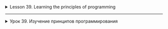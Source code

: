 <details>
<summary> Lesson 39. Learning the principles of programming </summary>

# Lesson 39. Learning the principles of programming

## Introduction to programming principles

### Lesson Overview

This lesson is dedicated to learning the basic programming principles that every developer needs to write
clean, efficient, and maintainable code. We will cover both fundamental concepts such as variables, loops, and
functions, as well as more advanced topics, including the principles of SOLID, DRY, and KISS. The lesson is structured in such a way as to give
students a comprehensive understanding of how these principles are applied in real software development.

### Why study the principles of programming?

The principles of programming form the basis for creating high-quality software. Knowing these principles
allows developers to write code that is easy to scale, test, and maintain. This not only
improves the quality of the product, but also facilitates teamwork, as the code becomes more understandable and
standardized. Ultimately, proficiency in these principles leads to a reduction in time and costs for project development and
support.

## Goals and objectives of the lesson

The main purpose of the lesson is to familiarize students with the key principles of programming and to understand their importance for
the development of high-quality software. By the end of the lesson, you will be able to:

- Understand and explain the basic principles of programming.
- Apply these principles when writing code.
- Analyze existing code from the point of view of applying programming principles.
- Improve the quality of the code by refactoring, taking into account the principles studied.

The lesson involves not only theoretical study of the material, but also practical work with the code, which will consolidate
the acquired knowledge and skills.

## Basics of programming

### What is programming?

Programming is the process of creating programs and applications using programming languages, which includes
writing, testing, debugging, and maintaining code. Basic concepts in programming include algorithms,
data structures, design patterns, and development principles.

### Programming languages and their role

Programming languages are tools for software development. Different languages are designed for
solutions to specific tasks: for example, JavaScript is traditionally used for web development, Python is used for scientific
research and web application development, Java and C# are often used in corporate applications and for
mobile application development. The choice of programming language depends on the requirements of the project, the ecosystem and the preferences
of the developer.

### Program structure

The main elements of the program structure include variables, data types, control structures, as well as functions and methods.

- **Variables and data types**
    - Variables are used to store data. Data types determine what kind of data can be stored in
      a variable (for example, integers, real numbers, strings).

- **Control structures: conditional operators, loops**
    - Control structures allow you to change the flow of program execution using conditions (if-else) and loops (for,
      while), which makes the code flexible and adaptable to various situations.

- **Functions and methods**
    - Functions and methods organize code into logical blocks designed to perform specific tasks. They can
      accept parameters and return results, which facilitates code reuse and simplifies support
      programs.

These elements are the foundation for building programs and are present in one form or another in most
programming languages. Understanding their role and applying them correctly is the key to creating efficient and easily
maintained code.

## Programming Principles

### Clean code

#### What is "clean code"?

Clean code is code that is easy to read, understand, and modify. It is characterized by simplicity, clarity and
conciseness. Clean code not only facilitates the support and development of a software product, but also reduces the likelihood
of errors. It should be written as if the developer expected the next person working with his code to be
ignorant of it in detail and in a hurry.

#### Rules for writing clean code

1. **Naming**

- Use clear and descriptive names of variables, functions, and classes. The name should reflect why it exists
  a variable or what a function does.

2. **Methods**

- Methods should be small and perform only one task. This makes them easier to understand, test, and
  reuse.

3. **Comments**

- Comments should be used wisely. Good code is self-documenting in most cases. Use
  comments to explain "why" the decision was made, not "what" the code does.

4. **Formatting**

- Follow the same coding style throughout the project. This applies to indents, brackets, spaces, and so on. Uniformity
  makes it easier to read the code.

5. **Error handling**

- Error handling is an important part of clean code. Errors must be handled explicitly and gracefully so as not to
  complicate the basic logic.

6. **DRY (Don’t Repeat Yourself)**

- Avoid duplicating the code. Repetitive code complicates changes and increases the likelihood of errors.

7. **YAGNI (You Ain’t Gonna Need It)**

- Do not add functionality simply because it may be needed in the future. This leads to the complication of the code without
  the immediate need.

8. **The principle of sole responsibility**

- Each module or class should have one reason to change. This makes it easier to understand, test, and support
  the code.

The principles of writing clean code are the basis for professional software development. They
contribute to the creation of a high-quality product, simplify the maintenance and development of the system and increase the efficiency of
the team.

## SOLID principles

SOLID is an acronym representing the five basic principles of object-oriented programming and design
that help developers create systems that are easy to maintain and extend.

### Single Responsibility (The principle of sole responsibility)

Each class should have only one reason to change. This principle states that a class should only deal
with one task or functionality. If a class is responsible for performing multiple tasks, changing it due to requirements
for one of the tasks may affect dependent functionality.

![img.png](images%2Fimg.png)

<details style="margin-left: 20px;">
<summary>Task 1:</summary>

Create a `Report` class that has two responsibilities: generating and printing a report. Then divide it up so that
each class has only one responsibility.
</details>

### Open/Closed (The principle of openness/closeness)

Software entities (classes, modules, functions, etc.) should be open for expansion, but closed for modification.
This means that you can add new functionality without changing existing code, which reduces the risk of introducing errors
into an already running system.

![img_1.png](images%2Fimg_1.png)

<details style="margin-left: 20px;">
<summary>Task 2:</summary>

Create a `Shape` interface with the `area()` method. Use this interface to create the `Circle` and `Rectangle` classes.
After that, implement a function that takes an array of objects of type `Shape` and calculates the total area.
</details>

### Liskov Substitution (Barbara Liskov Substitution Principle)

Objects in the program can be replaced by their heirs without changing the correctness of the program execution. This principle
emphasizes the importance of making subclasses interchangeable with their base classes without disrupting the program.

![img_2.png](images%2Fimg_2.png)

<details style="margin-left: 20px;">
<summary>Task 3:</summary>

Create a `Bird` class with the `fly()` method, then implement the `Penguin` and `Eagle` subclasses. Both should inherit `Bird`,
but only `Eagle` can fly.
</details>

### Interface Segregation (The principle of interface separation)

Clients should not depend on interfaces that they do not use. It is necessary to divide large interfaces into more
small and specific, so that the classes implementing these interfaces do not have unnecessary code that they do not need.

![img_3.png](images%2Fimg_3.png)

<details style="margin-left: 20px;">
<summary>Task 4:</summary>

Create a `Machine` interface with the `print()`, `fax()` and `scan()` methods. Implement the `Printer` and `Photocopier` classes,
which implement only the necessary methods.
</details>

### Dependency Inversion (The principle of dependency inversion)

High-level modules should not depend on low-level modules. Both types of modules should depend on abstractions.
In addition, abstractions should not depend on details. The details should depend on the abstractions. This principle is aimed at
reducing dependencies between code modules, which makes it easier to test and maintain them.

![img_4.png](images%2Fimg_4.png)

<details style="margin-left: 20px;">
<summary>Task 5:</summary>

Create a `Database` interface with the `read()` and `write()` methods. Use this interface to create
the `MySQLDatabase` and `MongoDatabase` classes.
</details>

The application of SOLID principles in development helps to create more flexible, user-friendly systems for support and expansion, which
It is important when working on complex projects and in large teams.

<details style="margin-left: 20px;">
<summary>The code does not comply with the principles of SOLID:</summary>

```java
import java.util.List;

public class Car {
    private String model;
    private String brand;
    private int year;
    private boolean engineOn;

    public Car(String model, String brand, int year) {
        this.model = model;
        this.brand = brand;
        this.year = year;
        this.engineOn = false;
    }

    public void startEngine() {
        engineOn = true;
        System.out.println("Engine is started.");
    }

    public void stopEngine() {
        engineOn = false;
        System.out.println("Engine is stopped.");
    }

    // This method does too much. He changes the state and deals with the output.
    public void showCarDetails() {
        System.out.println("Brand: " + brand + ", Model: " + model + ", Year: " + year);
        if (engineOn) {
            System.out.println("Engine is on");
        } else {
            System.out.println("Engine is off");
        }
    }

    // Method for adding a car to the database (violates SRP and DIP)
public void saveCarToDatabase(List<Car> database) {
        database.add(this);
        System.out.println("Car saved to database.");
    }
}

```

There are several problems in this code:

1. **Single Responsibility Principle (SRP)**: The `Car` class has more than one responsibility. It manages
   the car's data and
   saves it to a database.

2. **Open/Closed Principle (OCP)**: If you need to change the way data is saved, the `Car` class will be required
   modify it.

3. **Liskov Substitution Principle (LSP)**: In this simple example, LSP is not very applicable, but one can imagine that if
   we
   we are expanding this class, problems may arise.

4. **Interface Segregation Principle (ISP)**: The `Car` class has a `saveCarToDatabase()` method, which is not related to
   the primary
   responsibility of the class.

5. **Dependency Inversion Principle (DIP)**: The `Car` class depends on a specific list, which makes it dependent on
   a low-level detail.

</details>

<details style="margin-left: 20px;">
<summary>Code conforming to the principles of SOLID:</summary>

1. **Single Responsibility Principle (SRP)**: Let's separate the responsibilities, allocate the `saveCarToDatabase()` method into a separate
   interface and class.

2. **Open/Closed Principle (OCP)**: Using the interface to save data will allow us to expand
   functionality without changing existing code.

3. **Liskov Substitution Principle (LSP)**: There is nothing to change here yet, but we will keep the principle in mind when expanding
   functionality.

4. **Interface Segregation Principle (ISP)**: We will create an interface only for saving data, so as not to violate
   the main functions of the Car class.

5. **Dependency Inversion Principle (DIP)**: The `Car` class will depend on the abstraction, not on a specific class.

```java
import java.util.List;

// Interface for saving a car
interface CarSaver {
    void save(Car car);
}
```

```java
// Implementation of the CarSaver class DatabaseCarSaver implements CarSaver interface {
private List<Car> database;

    public DatabaseCarSaver(List<Car> database) {
        this.database = database;
    }

    public void save(Car car) {
        database.add(car);
        System.out.println("Car saved to database.");
    }
}

// The Car class now follows the principles of the SOLID
public class Car {
private String model;
private String brand;
private int year;
private boolean engineOn;

    public Car(String model, String brand, int year) {
        this.model = model;
        this.brand = brand;
        this.year = year;
        this.engineOn = false;
    }

    // Methods related only to the car
    public void startEngine() {
        engineOn = true;
        System.out.println("Engine is started.");
    }

    public void stopEngine() {
        engineOn = false;
        System.out.println("Engine is stopped.");
    }

    public void showCarDetails() {
        System.out.println("Brand: " + brand + ", Model: " + model + ", Year: " + year);
        if (engineOn) {
            System.out.println("Engine is on");
        } else {
            System.out.println("Engine is off");
        }
    }
}
```

```java
// Using
public static void main(String[] args) {
    List<Car> carDatabase = new ArrayList<>();
    CarSaver carSaver = new DatabaseCarSaver(carDatabase);

    Car myCar = new Car("Model S", "Tesla", 2020);
    myCar.startEngine();
    myCar.showCarDetails();

    // Saving the car to the database
    carSaver.save(myCar);
}
```

</details>

### KISS (Keep It Simple, Stupid) - Make it easier

The KISS principle stands for simplicity in design and implementation. He argues that systems work better when they remain
simple and uncomplicated. Complexity should be avoided and try to solve problems as straightforwardly and clearly as possible. This
does not mean that you need to sacrifice functionality for simplicity, but when choosing between two solutions, you should give
preference to the one that is easier to understand and implement. Using KISS helps to avoid unnecessary complexity, which
can lead to errors and make it difficult to maintain and expand the system.

Both of these principles are aimed at improving the quality of the code and simplifying the development process. By using DRY, developers
avoid repetition, which makes the code cleaner and easier to maintain. Following KISS, they try to make decisions as
simple as possible, which reduces the risk of introducing errors and makes it easier for both current and future
developers to understand the system.

<details style="margin-left: 20px;">
<summary>Example of using KISS</summary>

<details style="margin-left: 20px;">
<summary>The code does not comply with the principles of KISS:</summary>


Let's look at an example of code that is unnecessarily complicated, violating the KISS principle (Keep It Simple, Stupid — Make
it easier). This example illustrates how you can complicate the solution of a simple problem — for example, checking whether a number
is prime.

```java
public class ComplexPrimeCheck {

    public boolean isPrime(int number) {
        if (number < 2) return false;
        if (number == 2) return true;
        if (number % 2 == 0) return false;
        int sqrt = (int) Math.sqrt(number) + 1;
        for (int i = 3; i < sqrt; i += 2) {
            if (number % i == 0) {
                return false;
            }
        }
        return true;
    }

    public boolean checkPrime(int number) {
        if (number < 10) {
            if (number == 2 || number == 3 || number == 5 || number == 7) {
                return true;
            } else {
                return false;
            }
        } else {
            return isPrime(number);
        }
    }
}

```

In this example, the `checkPrime` method tries to optimize the verification of prime numbers by pre-checking the numbers
less than 10, which is actually unnecessary and complicates the understanding of the code. The basic logic of checking a prime number in
the `isPrime` method is already quite effective and covers all cases, including numbers less than 10.
</details>

<details style="margin-left: 20px;">
<summary>The code is consistent with the principles of KISS:</summary>

The example can be simplified by removing unnecessary pre-validation, thereby making it more consistent with the principle
KISS:

```java
public class SimplePrimeCheck {

    public boolean isPrime(int number) {
        if (number < 2) return false;
        if (number == 2) return true;
        if (number % 2 == 0) return false;
        int sqrt = (int) Math.sqrt(number) + 1;
        for (int i = 3; i < sqrt; i += 2) {
            if (number % i == 0) {
                return false;
            }
        }
        return true;
    }
}

```

Now the code has become simpler and easier to understand, while the functionality remains the same. Simplifying the code according to
the KISS principle makes it easier to maintain and test it.
</details>
</details>

## Conclusion on the topic of programming principles

The study and application of basic programming principles such as Clean Code, SOLID, DRY, KISS, plays a key role
in the development of high-quality and change-resistant software. These principles are aimed at improving
the maintainability, extensibility and understandability of the code, which is important for both individual developers and teams.

- **Clean code** helps to make the program more understandable and easy to maintain, minimizing the time required to
  understand and modify the code.
- **SOLID principles** ensure the creation of flexible and modular systems that simplify the addition of new functionality and
  adaptation to changing requirements without breaking existing code.
- **DRY** and **KISS** help to reduce duplication and excessive complexity of the code, which makes it more efficient
  and user-friendly.

Applying these principles requires a conscious approach and practice, but it's worth it. By following these guidelines,
developers can create software that not only meets current requirements, but is also easy
adapts to future changes. This leads to lower costs for product support and development, improved code quality
and, ultimately, increased satisfaction for both developers and users.

In conclusion, programming principles are an integral part of a developer's professional growth. They serve
as the foundation for creating high-quality software and must be constantly improved and applied in
daily development practice.

</details>


-----------

<details>
<summary>Урок 39. Изучение принципов программирования </summary>

# Урок 39. Изучение принципов программирования

## Введение в принципы программирования

### Обзор урока

Этот урок посвящен изучению основных принципов программирования, которые необходимы каждому разработчику для написания
чистого, эффективного и поддерживаемого кода. Мы рассмотрим как фундаментальные концепции, такие как переменные, циклы и
функции, так и более продвинутые темы, включая принципы SOLID, DRY и KISS. Урок структурирован таким образом, чтобы дать
учащимся комплексное понимание того, как эти принципы применяются в реальной разработке программного обеспечения.

### Зачем изучать принципы программирования?

Принципы программирования формируют основу для создания качественного программного обеспечения. Знание этих принципов
позволяет разработчикам писать код, который легко поддается масштабированию, тестированию и поддержке. Это не только
улучшает качество продукта, но и облегчает совместную работу в команде, так как код становится более понятным и
стандартизированным. В конечном итоге, владение этими принципами ведет к сокращению времени и затрат на разработку и
поддержку проектов.

## Цели и задачи урока

Основной целью урока является ознакомление учащихся с ключевыми принципами программирования и понимание их значения для
разработки качественного ПО. К концу урока вы сможете:

- Понимать и объяснять основные принципы программирования.
- Применять эти принципы при написании кода.
- Анализировать существующий код с точки зрения применения принципов программирования.
- Улучшать качество кода путем рефакторинга с учетом изученных принципов.

Урок предполагает не только теоретическое изучение материала, но и практическую работу с кодом, что позволит закрепить
полученные знания и навыки.

## Основы программирования

### Что такое программирование?

Программирование — это процесс создания программ и приложений с помощью языков программирования, который включает в себя
написание, тестирование, отладку и поддержку кода. Основные понятия в программировании включают алгоритмы, структуры
данных, паттерны проектирования и принципы разработки.

### Языки программирования и их роль

Языки программирования являются инструментами для разработки программного обеспечения. Разные языки предназначены для
решения специфических задач: например, JavaScript традиционно используется для веб-разработки, Python — для научных
исследований и разработки веб-приложений, Java и C# часто применяются в корпоративных приложениях и для разработки
мобильных приложений. Выбор языка программирования зависит от требований к проекту, экосистемы и предпочтений
разработчика.

### Структура программы

Основные элементы структуры программы включают переменные, типы данных, управляющие структуры, а также функции и методы.

- **Переменные и типы данных**
    - Переменные используются для хранения данных. Типы данных определяют, какого рода данные могут храниться в
      переменной (например, целые числа, вещественные числа, строки).

- **Управляющие структуры: условные операторы, циклы**
    - Управляющие структуры позволяют изменять поток выполнения программы с помощью условий (if-else) и циклов (for,
      while), что делает код гибким и адаптивным к различным ситуациям.

- **Функции и методы**
    - Функции и методы организуют код в логические блоки, предназначенные для выполнения конкретных задач. Они могут
      принимать параметры и возвращать результаты, что облегчает повторное использование кода и упрощает поддержку
      программы.

Эти элементы являются фундаментом для построения программ и присутствуют в той или иной форме в большинстве языков
программирования. Понимание их роли и правильное применение является ключом к созданию эффективного и легко
поддерживаемого кода.

## Принципы программирования

### Чистый код

#### Что такое "чистый код"?

Чистый код — это такой код, который легко читать, понимать и изменять. Он отличается простотой, ясностью и
лаконичностью. Чистый код не только облегчает поддержку и развитие программного продукта, но и уменьшает вероятность
ошибок. Он должен быть написан так, как если бы разработчик ожидал, что следующий человек, работающий с его кодом, будет
не знающим его в деталях и под спешкой.

#### Правила написания чистого кода

1. **Именование**

- Используйте понятные и описательные имена переменных, функций и классов. Имя должно отражать то, зачем существует
  переменная или что делает функция.

2. **Методы**

- Методы должны быть небольшими и выполнять только одну задачу. Это упрощает их понимание, тестирование и
  переиспользование.

3. **Комментарии**

- Комментарии должны использоваться с умом. Хороший код в большинстве случаев самодокументируемый. Используйте
  комментарии для объяснения "почему" было принято решение, а не "что" делает код.

4. **Форматирование**

- Соблюдайте единый стиль кодирования во всём проекте. Это касается отступов, скобок, пробелов и так далее. Единообразие
  упрощает чтение кода.

5. **Обработка ошибок**

- Обработка ошибок является важной частью чистого кода. Ошибки должны быть обработаны явно и грациозно, чтобы не
  усложнять основную логику.

6. **DRY (Don’t Repeat Yourself)**

- Избегайте дублирования кода. Повторяющийся код усложняет изменения и увеличивает вероятность ошибок.

7. **YAGNI (You Ain’t Gonna Need It)**

- Не добавляйте функциональность просто потому, что она может понадобиться в будущем. Это приводит к усложнению кода без
  непосредственной необходимости.

8. **Принцип единственной ответственности**

- Каждый модуль или класс должен иметь одну причину для изменения. Это упрощает понимание, тестирование и поддержку
  кода.

Принципы написания чистого кода являются основой для профессиональной разработки программного обеспечения. Они
способствуют созданию качественного продукта, упрощают сопровождение и развитие системы и повышают эффективность работы
команды.

## SOLID принципы

SOLID — это аббревиатура, представляющая пять основных принципов объектно-ориентированного программирования и дизайна,
которые помогают разработчикам создавать системы, легкие в поддержке и расширении.

### Single Responsibility (Принцип единственной ответственности)

Каждый класс должен иметь только одну причину для изменения. Этот принцип утверждает, что класс должен заниматься только
одной задачей или функциональностью. Если класс отвечает за выполнение нескольких задач, его изменение из-за требований
к одной из задач может повлиять на зависимую функциональность.

![img.png](images%2Fimg.png)

<details style="margin-left: 20px;">
<summary>Задание 1:</summary>

Создать класс `Report`, который имеет две ответственности: формирование и печать отчёта. Затем разделите его так, чтобы
каждый класс имел только одну ответственность.
</details>

### Open/Closed (Принцип открытости/закрытости)

Программные сущности (классы, модули, функции и т. д.) должны быть открыты для расширения, но закрыты для модификации.
Это означает, что можно добавлять новую функциональность, не изменяя существующий код, что снижает риск внесения ошибок
в уже работающую систему.

![img_1.png](images%2Fimg_1.png)

<details style="margin-left: 20px;">
<summary>Задание 2:</summary>

Создать интерфейс `Shape` с методом `area()`. Используйте этот интерфейс для создания классов `Circle` и `Rectangle`.
После этого реализуйте функцию, которая принимает массив объектов типа `Shape` и вычисляет общую площадь.
</details>

### Liskov Substitution (Принцип подстановки Барбары Лисков)

Объекты в программе можно заменять их наследниками без изменения правильности выполнения программы. Этот принцип
подчеркивает важность того, чтобы подклассы были взаимозаменяемы с их базовыми классами, не нарушая работу программы.

![img_2.png](images%2Fimg_2.png)

<details style="margin-left: 20px;">
<summary>Задание 3:</summary>

Создать класс `Bird` с методом `fly()`, затем реализуйте подклассы `Penguin` и `Eagle`. Оба должны наследовать `Bird`,
но только `Eagle` может летать.
</details>

### Interface Segregation (Принцип разделения интерфейса)

Клиенты не должны зависеть от интерфейсов, которые они не используют. Следует разделять большие интерфейсы на более
мелкие и специфические, чтобы классы, реализующие эти интерфейсы, не имели лишнего кода, который им не нужен.

![img_3.png](images%2Fimg_3.png)

<details style="margin-left: 20px;">
<summary>Задание 4:</summary>

Создать интерфейс `Machine` с методами `print()`, `fax()` и `scan()`. Реализуйте классы `Printer` и `Photocopier`,
которые имплементируют только необходимые методы.
</details>

### Dependency Inversion (Принцип инверсии зависимостей)

Модули высокого уровня не должны зависеть от модулей низкого уровня. Оба типа модулей должны зависеть от абстракций.
Кроме того, абстракции не должны зависеть от деталей. Детали должны зависеть от абстракций. Этот принцип направлен на
уменьшение зависимостей между модулями кода, что облегчает их тестирование и поддержку.

![img_4.png](images%2Fimg_4.png)

<details style="margin-left: 20px;">
<summary>Задание 5:</summary>

Создать интерфейс `Database` с методами `read()` и `write()`. Используйте этот интерфейс для создания
классов `MySQLDatabase` и `MongoDatabase`.
</details>

Применение SOLID принципов в разработке помогает создавать более гибкие, удобные для поддержки и расширения системы, что
важно при работе над сложными проектами и в больших командах.


<details style="margin-left: 20px;">
<summary>Код не соответствующий принципам SOLID:</summary>

```java
import java.util.List;

public class Car {
    private String model;
    private String brand;
    private int year;
    private boolean engineOn;

    public Car(String model, String brand, int year) {
        this.model = model;
        this.brand = brand;
        this.year = year;
        this.engineOn = false;
    }

    public void startEngine() {
        engineOn = true;
        System.out.println("Engine is started.");
    }

    public void stopEngine() {
        engineOn = false;
        System.out.println("Engine is stopped.");
    }

    // Этот метод делает слишком много. Он изменяет состояние и занимается выводом.
    public void showCarDetails() {
        System.out.println("Brand: " + brand + ", Model: " + model + ", Year: " + year);
        if (engineOn) {
            System.out.println("Engine is on");
        } else {
            System.out.println("Engine is off");
        }
    }

    // Метод для добавления автомобиля в базу данных (нарушает SRP и DIP)
    public void saveCarToDatabase(List<Car> database) {
        database.add(this);
        System.out.println("Car saved to database.");
    }
}

```

В этом коде есть несколько проблем:

1. **Single Responsibility Principle (SRP)**: Класс `Car` имеет больше одной ответственности. Он управляет данными
   автомобиля и
   сохраняет их в базу данных.

2. **Open/Closed Principle (OCP)**: Если нужно изменить способ сохранения данных, класс `Car` потребуется
   модифицировать.

3. **Liskov Substitution Principle (LSP)**: В этом простом примере LSP не очень применим, но можно представить, что если
   мы
   расширяем этот класс, проблемы могут возникнуть.

4. **Interface Segregation Principle (ISP)**: Класс `Car` имеет метод `saveCarToDatabase()`, который не связан с
   основной
   ответственностью класса.

5. **Dependency Inversion Principle (DIP)**: Класс `Car` зависит от конкретного списка, что делает его зависимым от
   низкоуровневой детали.

</details>

<details style="margin-left: 20px;">
<summary>Код соответствующий принципам SOLID:</summary>

1. **Single Responsibility Principle (SRP)**: Разделим ответственности, выделим метод `saveCarToDatabase()` в отдельный
   интерфейс и класс.

2. **Open/Closed Principle (OCP)**: Использование интерфейса для сохранения данных позволит нам расширять
   функциональность без изменения существующего кода.

3. **Liskov Substitution Principle (LSP)**: Пока здесь нечего менять, но будем помнить о принципе при расширении
   функциональности.

4. **Interface Segregation Principle (ISP)**: Мы создадим интерфейс только для сохранения данных, чтобы не нарушать
   основные функции класса Car.

5. **Dependency Inversion Principle (DIP)**: Класс `Car` будет зависеть от абстракции, а не от конкретного класса.

```java
import java.util.List;

// Интерфейс для сохранения автомобиля
interface CarSaver {
    void save(Car car);
}
```

```java
// Реализация интерфейса CarSaver
class DatabaseCarSaver implements CarSaver {
    private List<Car> database;

    public DatabaseCarSaver(List<Car> database) {
        this.database = database;
    }

    public void save(Car car) {
        database.add(car);
        System.out.println("Car saved to database.");
    }
}

// Класс Car теперь следует принципам SOLID
public class Car {
    private String model;
    private String brand;
    private int year;
    private boolean engineOn;

    public Car(String model, String brand, int year) {
        this.model = model;
        this.brand = brand;
        this.year = year;
        this.engineOn = false;
    }

    // Методы, связанные только с автомобилем
    public void startEngine() {
        engineOn = true;
        System.out.println("Engine is started.");
    }

    public void stopEngine() {
        engineOn = false;
        System.out.println("Engine is stopped.");
    }

    public void showCarDetails() {
        System.out.println("Brand: " + brand + ", Model: " + model + ", Year: " + year);
        if (engineOn) {
            System.out.println("Engine is on");
        } else {
            System.out.println("Engine is off");
        }
    }
}
```

```java
// Использование
public static void main(String[] args) {
    List<Car> carDatabase = new ArrayList<>();
    CarSaver carSaver = new DatabaseCarSaver(carDatabase);

    Car myCar = new Car("Model S", "Tesla", 2020);
    myCar.startEngine();
    myCar.showCarDetails();

    // Сохраняем автомобиль в базу данных
    carSaver.save(myCar);
}
```

</details>

## DRY и KISS

### DRY (Don’t Repeat Yourself) - Не повторяйся

Принцип DRY подчеркивает важность избегания дублирования кода. Цель этого принципа — уменьшить повторение информации в
программном обеспечении. Дублирование кода увеличивает вероятность ошибок и усложняет процесс внесения изменений,
поскольку необходимо вносить одно и то же изменение в нескольких местах. Применение DRY ведет к созданию более
управляемого, расширяемого и поддерживаемого кода, поскольку для изменения поведения достаточно внести изменения в одном
месте.

<details style="margin-left: 20px;">
<summary>Пример использования DRY</summary>

<details style="margin-left: 20px;">
<summary>Код не соответствующий принципам DRY:</summary>

В этом примере код для подключения к базе данных, выполнения запроса и закрытия соединения практически идентичен во всех
трех методах. Это нарушает принцип DRY, так как одна и та же логика повторяется в нескольких местах, что увеличивает
сложность поддержки и риски при внесении изменений.

```java
public class ReportGenerator {

    public void generateDailyReport() {
        // Подключение к базе данных
        Connection connection = DriverManager.getConnection("jdbc:mysql://localhost:3306/mydb", "user", "password");
        // Выполнение запроса к базе данных
        Statement stmt = connection.createStatement();
        ResultSet rs = stmt.executeQuery("SELECT * FROM daily_reports");
        // Обработка результатов запроса
        while (rs.next()) {
            // Логика отображения результатов
        }
        // Закрытие соединения
        connection.close();
    }

    public void generateWeeklyReport() {
        // Подключение к базе данных
        Connection connection = DriverManager.getConnection("jdbc:mysql://localhost:3306/mydb", "user", "password");
        // Выполнение запроса к базе данных
        Statement stmt = connection.createStatement();
        ResultSet rs = stmt.executeQuery("SELECT * FROM weekly_reports");
        // Обработка результатов запроса
        while (rs.next()) {
            // Логика отображения результатов
        }
        // Закрытие соединения
        connection.close();
    }

    public void generateMonthlyReport() {
        // Подключение к базе данных
        Connection connection = DriverManager.getConnection("jdbc:mysql://localhost:3306/mydb", "user", "password");
        // Выполнение запроса к базе данных
        Statement stmt = connection.createStatement();
        ResultSet rs = stmt.executeQuery("SELECT * FROM monthly_reports");
        // Обработка результатов запроса
        while (rs.next()) {
            // Логика отображения результатов
        }
        // Закрытие соединения
        connection.close();
    }
}

```

</details>

<details style="margin-left: 20px;">
<summary>Код соответствующий принципам DRY:</summary>

Чтобы код соответствовал принципу DRY, мы можем вынести повторяющуюся логику подключения к базе данных, выполнения
запроса и закрытия соединения в отдельный метод. Это уменьшит дублирование кода и упростит внесение изменений в будущем.

```java
public class ReportGenerator {

    private void generateReport(String query) {
        Connection connection = null;
        Statement stmt = null;
        ResultSet rs = null;
        try {
            // Подключение к базе данных
            connection = DriverManager.getConnection("jdbc:mysql://localhost:3306/mydb", "user", "password");
            // Выполнение запроса к базе данных
            stmt = connection.createStatement();
            rs = stmt.executeQuery(query);
            // Обработка результатов запроса
            while (rs.next()) {
                // Логика отображения результатов
            }
        } catch (SQLException e) {
            e.printStackTrace();
        } finally {
            try {
                // Закрытие соединений и ресурсов
                if (rs != null) rs.close();
                if (stmt != null) stmt.close();
                if (connection != null) connection.close();
            } catch (SQLException e) {
                e.printStackTrace();
            }
        }
    }

    public void generateDailyReport() {
        generateReport("SELECT * FROM daily_reports");
    }

    public void generateWeeklyReport() {
        generateReport("SELECT * FROM weekly_reports");
    }

    public void generateMonthlyReport() {
        generateReport("SELECT * FROM monthly_reports");
    }
}
```

В этом измененном примере, метод `generateReport` принимает SQL запрос в качестве параметра и выполняет всю необходимую
логику работы с базой данных. Теперь, вместо дублирования кода, методы `generateDailyReport`, `generateWeeklyReport`, и
`generateMonthlyReport` просто вызывают `generateReport` с соответствующим SQL запросом. Это делает код более чистым,
удобным для поддержки и расширения.
</details>
</details>

### KISS (Keep It Simple, Stupid) - Делай проще

Принцип KISS выступает за простоту в дизайне и реализации. Он утверждает, что системы работают лучше, когда они остаются
простыми и не усложненными. Сложность следует избегать и стараться решать задачи максимально прямолинейно и понятно. Это
не означает, что нужно жертвовать функциональностью ради простоты, но при выборе между двумя решениями следует отдавать
предпочтение тому, которое проще понять и реализовать. Применение KISS помогает избежать излишней сложности, которая
может привести к ошибкам и затруднить поддержку и расширение системы.

Оба этих принципа направлены на улучшение качества кода и упрощение процесса разработки. Применяя DRY, разработчики
избегают повторения, что делает код более чистым и удобным для поддержки. Следуя KISS, они стараются делать решения как
можно проще, что уменьшает риск введения ошибок и облегчает понимание системы как для текущих, так и для будущих
разработчиков.

<details style="margin-left: 20px;">
<summary>Пример использования KISS</summary>

<details style="margin-left: 20px;">
<summary>Код не соответствующий принципам KISS:</summary>


Давай рассмотрим пример кода, который усложнен без необходимости, нарушая принцип KISS (Keep It Simple, Stupid — Делай
проще). Этот пример иллюстрирует, как можно усложнить решение простой задачи — например, проверку, является ли число
простым.

```java
public class ComplexPrimeCheck {

    public boolean isPrime(int number) {
        if (number < 2) return false;
        if (number == 2) return true;
        if (number % 2 == 0) return false;
        int sqrt = (int) Math.sqrt(number) + 1;
        for (int i = 3; i < sqrt; i += 2) {
            if (number % i == 0) {
                return false;
            }
        }
        return true;
    }

    public boolean checkPrime(int number) {
        if (number < 10) {
            if (number == 2 || number == 3 || number == 5 || number == 7) {
                return true;
            } else {
                return false;
            }
        } else {
            return isPrime(number);
        }
    }
}

```

В этом примере метод `checkPrime` пытается оптимизировать проверку простых чисел за счет предварительной проверки чисел
меньше 10, что на самом деле является излишним и усложняет понимание кода. Основная логика проверки простого числа в
методе `isPrime` уже достаточно эффективна и покрывает все случаи, включая числа меньше 10.
</details>

<details style="margin-left: 20px;">
<summary>Код соответствующий принципам KISS:</summary>

Пример можно упростить, убрав излишнюю предварительную проверку, тем самым сделав его более соответствующим принципу
KISS:

```java
public class SimplePrimeCheck {

    public boolean isPrime(int number) {
        if (number < 2) return false;
        if (number == 2) return true;
        if (number % 2 == 0) return false;
        int sqrt = (int) Math.sqrt(number) + 1;
        for (int i = 3; i < sqrt; i += 2) {
            if (number % i == 0) {
                return false;
            }
        }
        return true;
    }
}

```

Теперь код стал проще и легче для понимания, при этом функциональность осталась той же. Упрощение кода в соответствии с
принципом KISS облегчает его поддержку и тестирование.
</details>
</details>

## Заключение по теме принципов программирования

Изучение и применение основных принципов программирования, таких как Чистый код, SOLID, DRY, KISS, играет ключевую роль
в разработке качественного и устойчивого к изменениям программного обеспечения. Эти принципы направлены на улучшение
поддерживаемости, расширяемости и понятности кода, что важно как для индивидуальных разработчиков, так и для команд.

- **Чистый код** помогает сделать программу более понятной и легкой в обслуживании, минимизируя время, необходимое для
  понимания и модификации кода.
- **Принципы SOLID** обеспечивают создание гибких и модульных систем, упрощающих добавление новой функциональности и
  адаптацию к изменяющимся требованиям без нарушения существующего кода.
- **DRY** и **KISS** способствуют уменьшению дублирования и избыточной сложности кода, что делает его более эффективным
  и удобным для восприятия.

Применение этих принципов требует осознанного подхода и практики, но оно того стоит. Следуя этим руководящим принципам,
разработчики могут создавать программное обеспечение, которое не только отвечает текущим требованиям, но и легко
адаптируется к будущим изменениям. Это ведет к снижению затрат на поддержку и развитие продукта, улучшению качества кода
и, в конечном итоге, к повышению удовлетворенности как разработчиков, так и пользователей.

В заключение, принципы программирования являются неотъемлемой частью профессионального роста разработчика. Они служат
фундаментом для создания качественного программного обеспечения и должны постоянно совершенствоваться и применяться в
повседневной практике разработки.


</details>